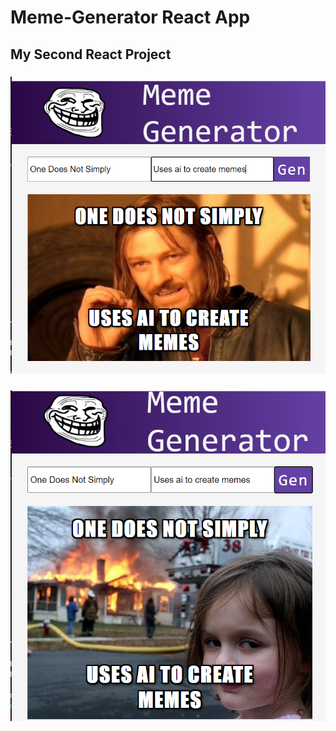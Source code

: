 # Meme-Generator React App
## My Second React Project


### ![Snapshot1 of Todo-List](Capture1.PNG)
### ![Snapshot2 of Todo-List](Capture2.PNG)

